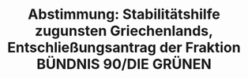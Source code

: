 ---
layout: abstimmung
title: "Abstimmung: Stabilitätshilfe zugunsten Griechenlands, Entschließungsantrag der Fraktion BÜNDNIS 90/DIE GRÜNEN"
categories:
 - Finanzen
tags:
 - EU
 - Griechenland
 - Stabilisierung
abstimmung:
 legislaturperiode: 18
 bundestagssitzung: 117
 abstimmung: 2
links:
 - title: https://www.bundestag.de/parlament/plenum/abstimmung/abstimmung?id=353
   url: https://www.bundestag.de/parlament/plenum/abstimmung/abstimmung?id=353
 - title: http://www.abgeordnetenwatch.de/verhandlungsmandat_fuer_griechenland_finanzhilfen-1105-758.html
   url: http://www.abgeordnetenwatch.de/verhandlungsmandat_fuer_griechenland_finanzhilfen-1105-758.html
data:
 - title: Abstimmungsergebnis 20150717_2-data.pdf
   url: /res/abstimmungsliste/20150717_2-data.pdf
 - title: Abstimmungsergebnis 20150717_2_xls-data.csv
   url: /res/abstimmungsliste/analyses/20150717_2_xls-data.csv
documents:
 - title: Drucksache 18/05590.pdf
   url: http://dip21.bundestag.de/dip21/btd/18/055/1805590.pdf
   local: /res/abstimmungsdaten/018-117-02/1805590.pdf
preview: |
     Deutscher Bundestag
    
     117. Sitzung des Deutschen Bundestages
     am Freitag, 17.Juli 2015
    
     Endgültiges Ergebnis der Namentlichen Abstimmung Nr. 2
    
     Entschließungsantrag der Fraktion BÜNDNIS 90/DIE GRÜNEN
     zu der Beratung des Antrags des Bundesministeriums der Finanzen
     Stabilitätshilfe zugunsten Griechenlands
     Einholung eines zustimmenden Beschlusses des Deutschen Bundestages nach § 4 Absatz 1
     Nummer 1 des ESM-Finanzierungsgesetzes (ESMFinG), der Hellenischen Republik nach
     Art. 13 Absatz 2 des ESM-Vertrages grundsätzlich Stabilitätshilfe in Form eines ESMDarlehens zu gewähren;
     Verwendung der SMP-Mittel 2014 zur Absicherung einer Brückenfinanzierung
     Drs. 18/5590 und 18/5593
    
     Abgegebene Stimmen insgesamt:
     Nicht abgegebene Stimmen:
     Ja-Stimmen:
    
     598
     32
     74
    
     Nein-Stimmen:
    
     484
    
     Enthaltungen:
    
     40
    
     Ungültige:
    
     Berlin, den 17.07.2015
    
     0
    
     Beginn: 13:39
     Ende: 13:42
---